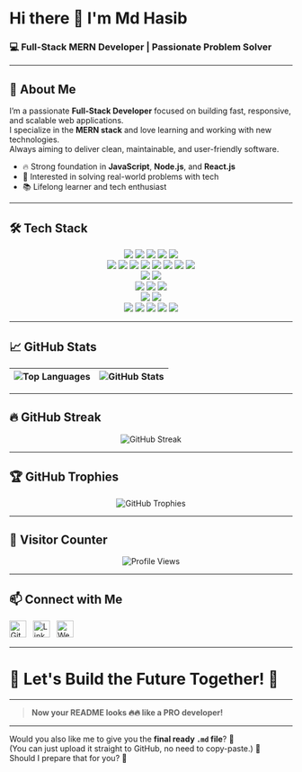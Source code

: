 
# Hi there 👋 I'm **Md Hasib**
### 💻 Full-Stack MERN Developer | Passionate Problem Solver

---

## 🚀 About Me

I’m a passionate **Full-Stack Developer** focused on building fast, responsive, and scalable web applications.  
I specialize in the **MERN stack** and love learning and working with new technologies.  
Always aiming to deliver clean, maintainable, and user-friendly software.

- 🔥 Strong foundation in **JavaScript**, **Node.js**, and **React.js**
- 🎯 Interested in solving real-world problems with tech
- 📚 Lifelong learner and tech enthusiast

---

## 🛠️ Tech Stack

<div align="center">

<!-- Languages -->
<img src="https://img.shields.io/badge/JavaScript-F7DF1E?style=for-the-badge&logo=javascript&logoColor=black" />
<img src="https://img.shields.io/badge/TypeScript-007ACC?style=for-the-badge&logo=typescript&logoColor=white" />
<img src="https://img.shields.io/badge/GoLang-00ADD8?style=for-the-badge&logo=go&logoColor=white" />
<img src="https://img.shields.io/badge/SQL-003B57?style=for-the-badge&logo=postgresql&logoColor=white" />
<img src="https://img.shields.io/badge/NoSQL-4DB33D?style=for-the-badge&logo=mongodb&logoColor=white" />

<!-- Frontend -->
<br />
<img src="https://img.shields.io/badge/React-61DAFB?style=for-the-badge&logo=react&logoColor=black" />
<img src="https://img.shields.io/badge/Next.js-000000?style=for-the-badge&logo=next.js&logoColor=white" />
<img src="https://img.shields.io/badge/Redux-764ABC?style=for-the-badge&logo=redux&logoColor=white" />
<img src="https://img.shields.io/badge/TailwindCSS-38B2AC?style=for-the-badge&logo=tailwind-css&logoColor=white" />
<img src="https://img.shields.io/badge/Bootstrap-7952B3?style=for-the-badge&logo=bootstrap&logoColor=white" />
<img src="https://img.shields.io/badge/Shadcn-000000?style=for-the-badge" />
<img src="https://img.shields.io/badge/HTML5-E34F26?style=for-the-badge&logo=html5&logoColor=white" />
<img src="https://img.shields.io/badge/CSS3-1572B6?style=for-the-badge&logo=css3&logoColor=white" />

<!-- Backend -->
<br />
<img src="https://img.shields.io/badge/Node.js-339933?style=for-the-badge&logo=node.js&logoColor=white" />
<img src="https://img.shields.io/badge/Express-000000?style=for-the-badge&logo=express&logoColor=white" />

<!-- Database -->
<br />
<img src="https://img.shields.io/badge/MongoDB-47A248?style=for-the-badge&logo=mongodb&logoColor=white" />
<img src="https://img.shields.io/badge/PostgreSQL-4169E1?style=for-the-badge&logo=postgresql&logoColor=white" />
<img src="https://img.shields.io/badge/MySQL-4479A1?style=for-the-badge&logo=mysql&logoColor=white" />

<!-- ORMs/ODMs -->
<br />
<img src="https://img.shields.io/badge/Mongoose-880000?style=for-the-badge&logo=mongoose&logoColor=white" />
<img src="https://img.shields.io/badge/Prisma-2D3748?style=for-the-badge&logo=prisma&logoColor=white" />

<!-- DevOps -->
<br />
<img src="https://img.shields.io/badge/Git-F05032?style=for-the-badge&logo=git&logoColor=white" />
<img src="https://img.shields.io/badge/Docker-2496ED?style=for-the-badge&logo=docker&logoColor=white" />
<img src="https://img.shields.io/badge/Vercel-000000?style=for-the-badge&logo=vercel&logoColor=white" />
<img src="https://img.shields.io/badge/Heroku-430098?style=for-the-badge&logo=heroku&logoColor=white" />
<img src="https://img.shields.io/badge/Postman-FF6C37?style=for-the-badge&logo=postman&logoColor=white" />

</div>

---

## 📈 GitHub Stats

| ![Top Languages](https://github-readme-stats.vercel.app/api/top-langs/?username=MdHasib01&layout=compact&theme=radical) | ![GitHub Stats](https://github-readme-stats.vercel.app/api?username=MdHasib01&show_icons=true&theme=radical) |
|:---|:---|

---

## 🔥 GitHub Streak

<p align="center">
  <img src="https://streak-stats.demolab.com/?user=MdHasib01&theme=tokyonight" alt="GitHub Streak" />
</p>

---

## 🏆 GitHub Trophies

<p align="center">
  <img src="https://github-profile-trophy.vercel.app/?username=MdHasib01&theme=radical&no-frame=true&no-bg=true&margin-w=4" alt="GitHub Trophies" />
</p>

---

## 🧮 Visitor Counter

<p align="center">
  <img src="https://komarev.com/ghpvc/?username=MdHasib01&style=for-the-badge" alt="Profile Views" />
</p>

---

## 📫 Connect with Me

[<img src='https://cdn.jsdelivr.net/npm/simple-icons@v5/icons/github.svg' alt='GitHub' height='30'>](https://github.com/MdHasib01) &nbsp;
[<img src='https://cdn.jsdelivr.net/npm/simple-icons@v5/icons/linkedin.svg' alt='LinkedIn' height='30'>](https://www.linkedin.com/in/md-hasib01/) &nbsp;
[<img src='https://cdn.jsdelivr.net/npm/simple-icons@v5/icons/internetarchive.svg' alt='Website' height='30'>](https://mdhasib.netlify.app/)

---

# 🚀 Let's Build the Future Together! 🚀

---

> **Now your README looks 🔥🔥 like a PRO developer!**

---

Would you also like me to give you the **final ready `.md` file**? 📄  
(You can just upload it straight to GitHub, no need to copy-paste.) 🚀  
Should I prepare that for you? 🎯
